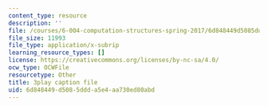 ```yaml
---
content_type: resource
description: ''
file: /courses/6-004-computation-structures-spring-2017/6d848449d5085ddda5e4aa730ed80abd_sz4kq_ltDrM.vtt
file_size: 11993
file_type: application/x-subrip
learning_resource_types: []
license: https://creativecommons.org/licenses/by-nc-sa/4.0/
ocw_type: OCWFile
resourcetype: Other
title: 3play caption file
uid: 6d848449-d508-5ddd-a5e4-aa730ed80abd
---
```

